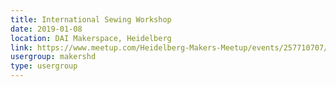 ```yaml
---
title: International Sewing Workshop
date: 2019-01-08
location: DAI Makerspace, Heidelberg
link: https://www.meetup.com/Heidelberg-Makers-Meetup/events/257710707/
usergroup: makershd
type: usergroup
---
```

